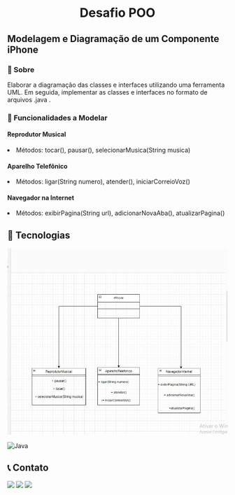<h1 style="text-align: center">Desafio POO</h1>

<h2>Modelagem e Diagramação de um Componente iPhone</h2>

<h3> 📰 Sobre</h3>

<p>Elaborar a diagramação das classes e interfaces utilizando uma ferramenta UML. Em seguida, implementar as classes e interfaces no formato de arquivos .java .</p>

<h3> 📰 Funcionalidades a Modelar</h3>

<h4>Reprodutor Musical</h4>
<li>Métodos: tocar(), pausar(), selecionarMusica(String musica)</li>
<h4>Aparelho Telefônico</h4>
<li>Métodos: ligar(String numero), atender(), iniciarCorreioVoz()</li>
<h4>Navegador na Internet</h4>
<li>Métodos: exibirPagina(String url), adicionarNovaAba(), atualizarPagina()</li>

<h2> 🚀 Tecnologias</h2>

<img src="img/uml.jpg">


![Java](https://img.shields.io/badge/java-%23ED8B00.svg?style=for-the-badge&logo=openjdk&logoColor=white)

<h2> 📞 Contato</h2>

<div> 
  <a href="https://instagram.com/misaelvborges" target="_blank"><img src="https://img.shields.io/badge/-Instagram-%23E4405F?style=for-the-badge&logo=instagram&logoColor=white" target="_blank"></a>
  <a href = "mailto:misaelborges1981@gmail.com"><img src="https://img.shields.io/badge/-Gmail-%23333?style=for-the-badge&logo=gmail&logoColor=white" target="_blank"></a>
  <a href="https://www.linkedin.com/in/misael-borges-5a5214181" target="_blank"><img src="https://img.shields.io/badge/-LinkedIn-%230077B5?style=for-the-badge&logo=linkedin&logoColor=white" target="_blank"></a> 
  <a href= https://img.shields.io/badge/WhatsApp-25D366?style=for-the-badge&logo=whatsapp&logoColor=white></a>
  </div>



